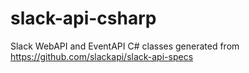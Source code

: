 # slack-api-csharp
Slack WebAPI and EventAPI C# classes generated from https://github.com/slackapi/slack-api-specs
